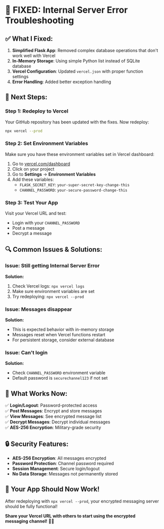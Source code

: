 # 🔧 **FIXED: Internal Server Error Troubleshooting**

## ✅ **What I Fixed:**

1. **Simplified Flask App**: Removed complex database operations that don't work well with Vercel
2. **In-Memory Storage**: Using simple Python list instead of SQLite database
3. **Vercel Configuration**: Updated `vercel.json` with proper function settings
4. **Error Handling**: Added better exception handling

## 🚀 **Next Steps:**

### **Step 1: Redeploy to Vercel**
Your GitHub repository has been updated with the fixes. Now redeploy:

```bash
npx vercel --prod
```

### **Step 2: Set Environment Variables**
Make sure you have these environment variables set in Vercel dashboard:

1. Go to [vercel.com/dashboard](https://vercel.com/dashboard)
2. Click on your project
3. Go to **Settings** → **Environment Variables**
4. Add these variables:
   - `FLASK_SECRET_KEY`: `your-super-secret-key-change-this`
   - `CHANNEL_PASSWORD`: `your-secure-password-change-this`

### **Step 3: Test Your App**
Visit your Vercel URL and test:
- Login with your `CHANNEL_PASSWORD`
- Post a message
- Decrypt a message

## 🔍 **Common Issues & Solutions:**

### **Issue: Still getting Internal Server Error**
**Solution:**
1. Check Vercel logs: `npx vercel logs`
2. Make sure environment variables are set
3. Try redeploying: `npx vercel --prod`

### **Issue: Messages disappear**
**Solution:**
- This is expected behavior with in-memory storage
- Messages reset when Vercel functions restart
- For persistent storage, consider external database

### **Issue: Can't login**
**Solution:**
- Check `CHANNEL_PASSWORD` environment variable
- Default password is `securechannel123` if not set

## 📱 **What Works Now:**

✅ **Login/Logout**: Password-protected access  
✅ **Post Messages**: Encrypt and store messages  
✅ **View Messages**: See encrypted message list  
✅ **Decrypt Messages**: Decrypt individual messages  
✅ **AES-256 Encryption**: Military-grade security  

## 🔒 **Security Features:**

- **AES-256 Encryption**: All messages encrypted
- **Password Protection**: Channel password required
- **Session Management**: Secure login/logout
- **No Data Storage**: Messages not permanently stored

## 🎯 **Your App Should Now Work!**

After redeploying with `npx vercel --prod`, your encrypted messaging server should be fully functional!

**Share your Vercel URL with others to start using the encrypted messaging channel!** 🚀🔐
